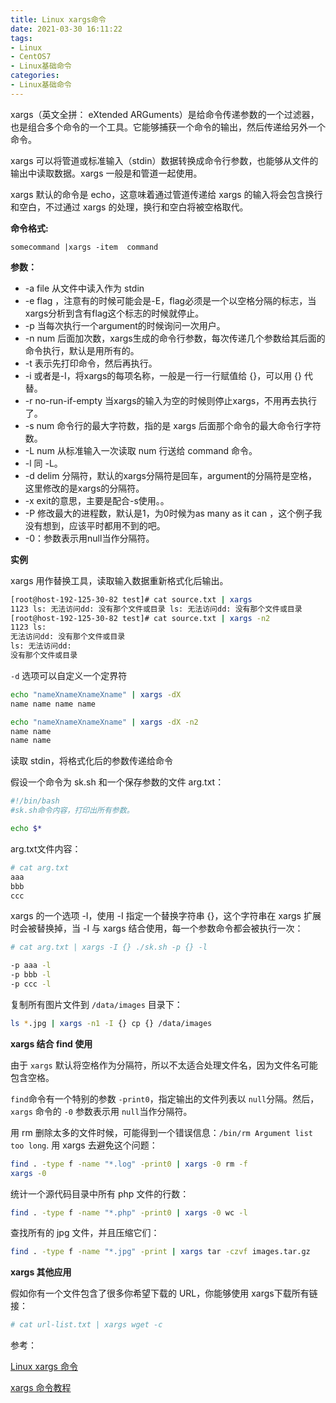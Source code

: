```yaml
---
title: Linux xargs命令
date: 2021-03-30 16:11:22
tags:
- Linux
- CentOS7
- Linux基础命令
categories:
- Linux基础命令
---
```


xargs（英文全拼： eXtended ARGuments）是给命令传递参数的一个过滤器，也是组合多个命令的一个工具。它能够捕获一个命令的输出，然后传递给另外一个命令。

xargs 可以将管道或标准输入（stdin）数据转换成命令行参数，也能够从文件的输出中读取数据。xargs 一般是和管道一起使用。

xargs 默认的命令是 echo，这意味着通过管道传递给 xargs 的输入将会包含换行和空白，不过通过 xargs 的处理，换行和空白将被空格取代。

**命令格式:**

`somecommand |xargs -item  command`

**参数：**

* -a file 从文件中读入作为 stdin
* -e flag ，注意有的时候可能会是-E，flag必须是一个以空格分隔的标志，当xargs分析到含有flag这个标志的时候就停止。
* -p 当每次执行一个argument的时候询问一次用户。
* -n num 后面加次数，xargs生成的命令行参数，每次传递几个参数给其后面的命令执行，默认是用所有的。
* -t 表示先打印命令，然后再执行。
* -i 或者是-I，将xargs的每项名称，一般是一行一行赋值给 {}，可以用 {} 代替。
* -r no-run-if-empty 当xargs的输入为空的时候则停止xargs，不用再去执行了。
* -s num 命令行的最大字符数，指的是 xargs 后面那个命令的最大命令行字符数。
* -L num 从标准输入一次读取 num 行送给 command 命令。
* -l 同 -L。
* -d delim 分隔符，默认的xargs分隔符是回车，argument的分隔符是空格，这里修改的是xargs的分隔符。
* -x exit的意思，主要是配合-s使用。。
* -P 修改最大的进程数，默认是1，为0时候为as many as it can ，这个例子我没有想到，应该平时都用不到的吧。
* -0：参数表示用null当作分隔符。

**实例**

xargs 用作替换工具，读取输入数据重新格式化后输出。

```sh
[root@host-192-125-30-82 test]# cat source.txt | xargs
1123 ls: 无法访问dd: 没有那个文件或目录 ls: 无法访问dd: 没有那个文件或目录
[root@host-192-125-30-82 test]# cat source.txt | xargs -n2
1123 ls:
无法访问dd: 没有那个文件或目录
ls: 无法访问dd:
没有那个文件或目录
```

`-d` 选项可以自定义一个定界符

```sh
echo "nameXnameXnameXname" | xargs -dX
name name name name

echo "nameXnameXnameXname" | xargs -dX -n2
name name
name name
```

读取 stdin，将格式化后的参数传递给命令

假设一个命令为 sk.sh 和一个保存参数的文件 arg.txt：

```sh
#!/bin/bash
#sk.sh命令内容，打印出所有参数。

echo $*
```

arg.txt文件内容：

```sh
# cat arg.txt
aaa
bbb
ccc
```

xargs 的一个选项 -I，使用 -I 指定一个替换字符串 {}，这个字符串在 xargs 扩展时会被替换掉，当 -I 与 xargs 结合使用，每一个参数命令都会被执行一次：

```sh
# cat arg.txt | xargs -I {} ./sk.sh -p {} -l

-p aaa -l
-p bbb -l
-p ccc -l
```

复制所有图片文件到 `/data/images` 目录下：

```sh
ls *.jpg | xargs -n1 -I {} cp {} /data/images
```

**xargs 结合 find 使用**

由于 `xargs` 默认将空格作为分隔符，所以不太适合处理文件名，因为文件名可能包含空格。

`find`命令有一个特别的参数 `-print0`，指定输出的文件列表以 `null`分隔。然后，`xargs` 命令的 `-0` 参数表示用 `null`当作分隔符。

用 rm 删除太多的文件时候，可能得到一个错误信息：`/bin/rm Argument list too long`. 用 xargs 去避免这个问题：

```sh
find . -type f -name "*.log" -print0 | xargs -0 rm -f
xargs -0
```

统计一个源代码目录中所有 php 文件的行数：

```sh
find . -type f -name "*.php" -print0 | xargs -0 wc -l
```

查找所有的 jpg 文件，并且压缩它们：

```sh
find . -type f -name "*.jpg" -print | xargs tar -czvf images.tar.gz
```

**xargs 其他应用**

假如你有一个文件包含了很多你希望下载的 URL，你能够使用 xargs下载所有链接：

```sh
# cat url-list.txt | xargs wget -c
```

参考：

[Linux xargs 命令](https://www.runoob.com/linux/linux-comm-xargs.html)

[xargs 命令教程](https://ruanyifeng.com/blog/2019/08/xargs-tutorial.html)